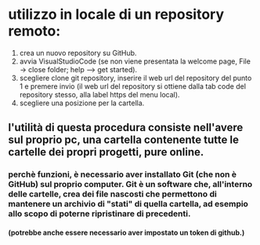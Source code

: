  # utilizzo in locale di un repository remoto:
1) crea un nuovo repository su GitHub.
2) avvia VisualStudioCode (se non viene presentata la welcome page, File -> close folder; help --> get started).
3) scegliere clone git repository, inserire il web url del repository del punto 1 e premere invio (il web url del repository si  ottiene dalla tab code del repository stesso, alla label https del menu local).
4) scegliere una posizione per la cartella.
## l'utilità di questa procedura consiste nell'avere sul proprio pc, una cartella contenente tutte le cartelle dei propri progetti, pure online.
### perchè funzioni, è necessario aver installato Git (che non è GitHub) sul proprio computer. Git è un software che, all'interno delle cartelle, crea dei file nascosti che permettono di mantenere un archivio di "stati" di quella cartella, ad esempio allo scopo di poterne ripristinare di precedenti.
#### (potrebbe anche essere necessario aver impostato un token di github.) 




 